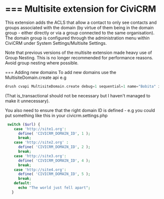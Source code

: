 === Multisite extension for CiviCRM
=====================

This extension adds the ACLS that allow a contact to only see contacts and groups associated with the domain (by
virtue of them being in the domain group - either directly or via a group connected to the same organisation).
The domain group is configured through the administration menu within CiviCRM under System Settings/Multisite Settings.

Note that previous versions of the multisite extension made heavy use of Group Nesting. This is no longer recommended
for performance reasons. Avoid group nesting where possible.

=== Adding new domains
To add new domains use the MultisiteDomain.create api e.g
```php
drush cvapi MultisiteDomain.create debug=1 sequential=1 name="Bobita" is_transactional=0
```
(That is_transactional should not be necessary but I haven't managed to make it unnecessary).

You also need to ensure that the right domain ID is defined - e.g you could put something like this in your civicrm.settings.php
```php
 switch ($url) {
    case 'http://site1.org':
      define( 'CIVICRM_DOMAIN_ID', 1 );
      break;
    case 'http://site2.org' :
      define( 'CIVICRM_DOMAIN_ID', 2 );
      break;
    case 'http://site3.org':
      define( 'CIVICRM_DOMAIN_ID', 4 );
      break;
    case 'http://site4.org':
      define( 'CIVICRM_DOMAIN_ID', 5 );
      break;
    default:
      echo "The world just fell apart";
   }
```
